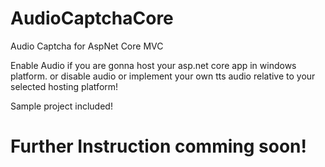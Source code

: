 # AudioCaptchaCore
Audio Captcha for AspNet Core MVC


Enable Audio if you are gonna host your asp.net core app in windows platform. or disable audio or implement your own tts audio relative to your selected hosting platform!

Sample project included!
<h1>Further Instruction comming soon!</h1>
